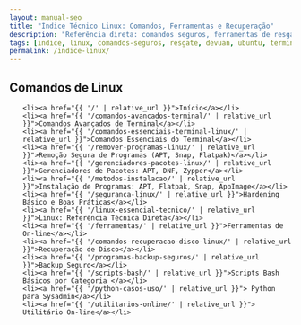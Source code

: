 ```yaml
---
layout: manual-seo
title: "Índice Técnico Linux: Comandos, Ferramentas e Recuperação"
description: "Referência direta: comandos seguros, ferramentas de resgate, ISOs oficiais (Devuan, Ubuntu) e scripts testados — zero conteúdo genérico."
tags: [indice, linux, comandos-seguros, resgate, devuan, ubuntu, terminal, sysadmin]
permalink: /indice-linux/
---
```










<section>
  <h2>Comandos de Linux</h2>
  <ul>

    <li><a href="{{ '/' | relative_url }}">Início</a></li>    
    <li><a href="{{ '/comandos-avancados-terminal/' | relative_url }}">Comandos Avançados de Terminal</a></li>
    <li><a href="{{ '/comandos-essenciais-terminal-linux/' | relative_url }}">Comandos Essenciais do Terminal</a></li>
    <li><a href="{{ '/remover-programas-linux/' | relative_url }}">Remoção Segura de Programas (APT, Snap, Flatpak)</a></li>
    <li><a href="{{ '/gerenciadores-pacotes-linux/' | relative_url }}">Gerenciadores de Pacotes: APT, DNF, Zypper</a></li>
    <li><a href="{{ '/metodos-instalacao/' | relative_url }}">Instalação de Programas: APT, Flatpak, Snap, AppImage</a></li>
    <li><a href="{{ '/seguranca-linux/' | relative_url }}">Hardening Básico e Boas Práticas</a></li>
    <li><a href="{{ '/linux-essencial-tecnico/' | relative_url }}">Linux: Referência Técnica Direta</a></li>
    <li><a href="{{ '/ferramentas/' | relative_url }}">Ferramentas de On-line</a></li>
    <li><a href="{{ '/comandos-recuperacao-disco-linux/' | relative_url }}">Recuperação de Disco</a></li>
    <li><a href="{{ '/programas-backup-seguros/' | relative_url }}">Backup Seguro</a></li>
    <li><a href="{{ '/scripts-bash/' | relative_url }}">Scripts Bash Básicos por Categoria </a></li>
    <li><a href="{{ '/python-casos-uso/' | relative_url }}"> Python para Sysadmin</a></li>
    <li><a href="{{ '/utilitarios-online/' | relative_url }}"> Utilitário On-line</a></li>


  </ul>


</section>

